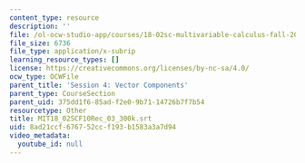 ```yaml
---
content_type: resource
description: ''
file: /ol-ocw-studio-app/courses/18-02sc-multivariable-calculus-fall-2010/8ad21ccf676752ccf193b1583a3a7d94_MIT18_02SCF10Rec_03_300k.srt
file_size: 6736
file_type: application/x-subrip
learning_resource_types: []
license: https://creativecommons.org/licenses/by-nc-sa/4.0/
ocw_type: OCWFile
parent_title: 'Session 4: Vector Components'
parent_type: CourseSection
parent_uid: 375dd1f6-85ad-f2e0-9b71-14726b7f7b54
resourcetype: Other
title: MIT18_02SCF10Rec_03_300k.srt
uid: 8ad21ccf-6767-52cc-f193-b1583a3a7d94
video_metadata:
  youtube_id: null
---
```

